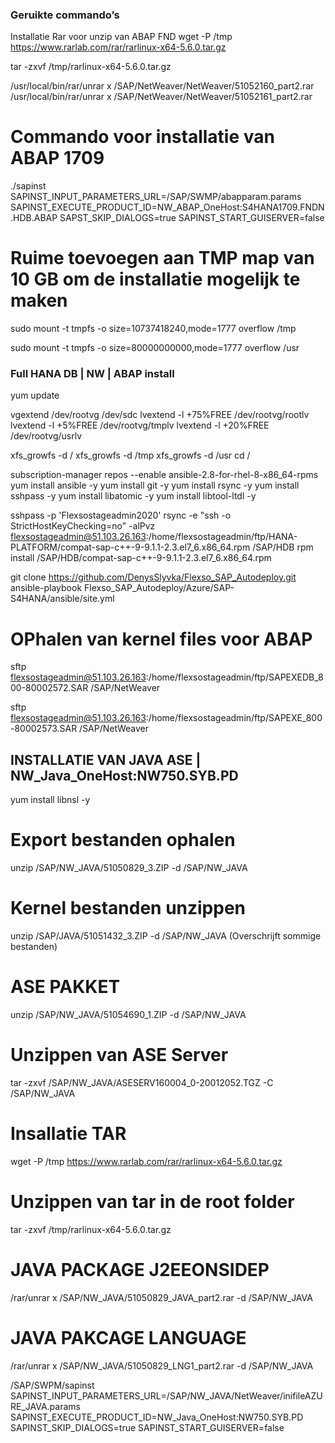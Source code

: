 ### Geruikte commando’s

Installatie Rar voor unzip van ABAP FND
wget -P /tmp https://www.rarlab.com/rar/rarlinux-x64-5.6.0.tar.gz

tar -zxvf /tmp/rarlinux-x64-5.6.0.tar.gz

/usr/local/bin/rar/unrar x /SAP/NetWeaver/NetWeaver/51052160_part2.rar
/usr/local/bin/rar/unrar x /SAP/NetWeaver/NetWeaver/51052161_part2.rar


# Commando voor installatie van ABAP 1709
./sapinst SAPINST_INPUT_PARAMETERS_URL=/SAP/SWMP/abapparam.params SAPINST_EXECUTE_PRODUCT_ID=NW_ABAP_OneHost:S4HANA1709.FNDN.HDB.ABAP SAPST_SKIP_DIALOGS=true SAPINST_START_GUISERVER=false


# Ruime toevoegen aan TMP map van 10 GB om de installatie mogelijk te maken
sudo mount -t tmpfs -o size=10737418240,mode=1777 overflow /tmp

sudo mount -t tmpfs -o size=80000000000,mode=1777 overflow /usr


### Full HANA DB | NW | ABAP install
yum update

vgextend /dev/rootvg /dev/sdc
lvextend -l +75%FREE /dev/rootvg/rootlv
lvextend -l +5%FREE /dev/rootvg/tmplv
lvextend -l +20%FREE /dev/rootvg/usrlv

xfs_growfs -d /
xfs_growfs -d /tmp
xfs_growfs -d /usr
cd /

subscription-manager repos --enable ansible-2.8-for-rhel-8-x86_64-rpms
yum install ansible -y
yum install git -y
yum install rsync -y
yum install sshpass -y
yum install libatomic -y
yum install libtool-ltdl -y


sshpass -p 'Flexsostageadmin2020' rsync -e "ssh -o StrictHostKeyChecking=no" -alPvz flexsostageadmin@51.103.26.163:/home/flexsostageadmin/ftp/HANA-PLATFORM/compat-sap-c++-9-9.1.1-2.3.el7_6.x86_64.rpm /SAP/HDB
rpm install /SAP/HDB/compat-sap-c++-9-9.1.1-2.3.el7_6.x86_64.rpm



git clone https://github.com/DenysSlyvka/Flexso_SAP_Autodeploy.git
ansible-playbook Flexso_SAP_Autodeploy/Azure/SAP-S4HANA/ansible/site.yml

# OPhalen van kernel files voor ABAP
sftp flexsostageadmin@51.103.26.163:/home/flexsostageadmin/ftp/SAPEXEDB_800-80002572.SAR /SAP/NetWeaver

 sftp flexsostageadmin@51.103.26.163:/home/flexsostageadmin/ftp/SAPEXE_800-80002573.SAR /SAP/NetWeaver


## INSTALLATIE VAN JAVA ASE | NW_Java_OneHost:NW750.SYB.PD
yum install libnsl -y


# Export bestanden ophalen
unzip /SAP/NW_JAVA/51050829_3.ZIP -d /SAP/NW_JAVA

# Kernel bestanden unzippen
unzip /SAP/JAVA/51051432_3.ZIP -d /SAP/NW_JAVA  (Overschrijft sommige bestanden)

# ASE PAKKET
unzip /SAP/NW_JAVA/51054690_1.ZIP -d /SAP/NW_JAVA

# Unzippen van ASE Server
tar -zxvf /SAP/NW_JAVA/ASESERV160004_0-20012052.TGZ -C /SAP/NW_JAVA

# Insallatie TAR
wget -P /tmp https://www.rarlab.com/rar/rarlinux-x64-5.6.0.tar.gz

# Unzippen van tar in de root folder
tar -zxvf /tmp/rarlinux-x64-5.6.0.tar.gz

# JAVA PACKAGE J2EEONSIDEP
/rar/unrar x /SAP/NW_JAVA/51050829_JAVA_part2.rar -d /SAP/NW_JAVA

# JAVA PAKCAGE LANGUAGE
/rar/unrar x /SAP/NW_JAVA/51050829_LNG1_part2.rar -d /SAP/NW_JAVA


/SAP/SWPM/sapinst SAPINST_INPUT_PARAMETERS_URL=/SAP/NW_JAVA/NetWeaver/inifileAZURE_JAVA.params SAPINST_EXECUTE_PRODUCT_ID=NW_Java_OneHost:NW750.SYB.PD SAPINST_SKIP_DIALOGS=true SAPINST_START_GUISERVER=false
 
